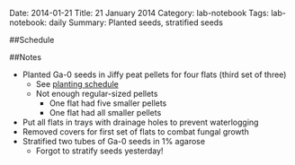 Date: 2014-01-21
Title: 21 January 2014
Category: lab-notebook
Tags: lab-notebook: daily
Summary: Planted seeds, stratified seeds

##Schedule

##Notes

* Planted Ga-0 seeds in Jiffy peat pellets for four flats (third set of three)
    * See [planting schedule](20140114.html)
    * Not enough regular-sized pellets
        * One flat had five smaller pellets
        * One flat had all smaller pellets
* Put all flats in trays with drainage holes to prevent waterlogging
* Removed covers for first set of flats to combat fungal growth
* Stratified two tubes of Ga-0 seeds in 1% agarose
    * Forgot to stratify seeds yesterday!

